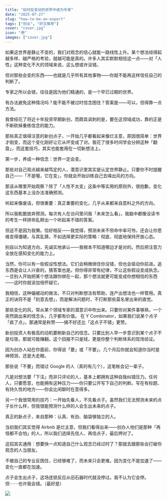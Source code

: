 ```yaml
---
title: "如何在变动的世界中成为专家"
date: "2025-07-27"
slug: "how-to-be-an-expert"
tags: ["创业", "好文推荐"]
cover: "cover.jpg"
icon: "😎"
images: ["cover.jpg"]
---
```

如果这世界是静止不变的，我们对观念的信心就能一路线性上升。某个想法经得起越多样、越严格的考验，就越可能是真的。许多人其实默默相信这一点——对「人性」这种变化不大的领域来说，这么想或许没错。



但对那些会变的东西——也就是几乎所有其他事物——你就不能再这样信任自己的判断了。



专家之所以会错，往往是因为他们精通的，是一个早已过期的世界。



有办法避免这种情况吗？能不能不被过时信念困住？答案是——可以，但得靠一点方法。



我曾经花了将近十年投资早期新创，而颇具讽刺的是，要在这领域成功，靠的正是不断砍掉重练信念的能力。



那些真正值得注意的新创点子，一开始几乎都看起来像烂主意，原因很简单：世界才刚变，而这个变化刚好让它从坏变成了对。我花了很多时间学会分辨这种「翻盘」，而这套技巧，其实也能套用在一切新想法上。



第一步，养成一种信念：世界一定会变。



那些对自己观点越来越笃定的人，潜意识里其实是认定世界静止。只要你不时提醒自己——「不是喔，它在变」，你就会开始训练自己去嗅出风的方向。



那该从哪里开始观察？除了「人性不太变」这条中等实用的原则外，很抱歉，变化这东西基本上没办法准确预测。



听起来像废话，但很重要：真正重要的变化，几乎从来都来自意料之外的方向。



所以我乾脆放弃预测。每次有人在访问里问我「未来怎么看」，我脑中都像没读书的考生一样拼命乱掰出一个听起来不错的答案。



但这不是因为我懒。恰好相反——我觉得，预测未来不但命中率可怜，还会让你思维变得僵硬。与其乱猜，不如选择更实际的策略：彻底、彻底地保持开放心态。



别自以为知道方向，先诚实地承认——我根本不知道哪边才是对的。然后把注意力全放在感知变化的能力上。



当然，你可以有一些假设性想法。它们会稍微绑住你没错，但也会驱动你前进。追东西是会让人兴奋的，猜答案也是。但你得非常有纪律，不让这些假设变成执念。
一旦别人开始把某个想法跟你绑在一起，那个想法就更可能变成你想相信的东西——这时你就该加倍怀疑它。



我相信，这种偏被动的做法，不只对判断想法有帮助，连产出想法也一样管用。真正的诀窍不是「刻意去想」，而是解决问题时，不打断那些莫名冒出来的直觉。



那些变化的风，常从某个领域专家的潜意识中吹出来。只要你对某件事够熟，一个突然跳出来的怪念头，几乎都有价值。
在 Y Combinator，如果我们说某个点子「疯了点」，那通常是称赞——搞不好还比「这点子不错」更赞。



新创投资人有极高的动机要刷新自己的信念。只要比别人早一步意识到某个点子不是垃圾，那就可能赚翻。这个回报不只是钱，更是你整个判断体系的现场验证。



因为创办人站在你面前，你得说「要」或「不要」，几个月后你就会知道你当时是神预测，还是大走眼。



那些说「不要」而错过 Google 的人（真的有几个），这笔帐会记一辈子。



凡是对想法要「下注」而非只评论的人，基本上都拥有这种自我纠错压力。任何人，只要愿意，也能拥有这种压力——你只要公开写下自己的判断。写在有标题、有持久性的地方——你会比闲聊时在意得多。



另一个我很常用的技巧：一开始先看人，不先看点子。虽然我们无法预测未来的点子长什么样，但我很能预测什么样的人会生出未来的点子。



真正的新点子，来自那种：认真、有劲、脑袋够独立的人。



当初我们其实觉得 Airbnb 是烂主意，但我们看得出来——创办人他们是那种「再怪都不会怕」的人，所以我们选择先信人、再信点子，最后押对了。



这招其实通用：想要快一点知道自己什么观念已经过时了？那就去跟那些会打破你观念的人当朋友。



不被自己的专业反困住，已经够难了，而未来只会更难。因为变化不是加速了——变化一直都在加速。



点子会生出点子，这场连锁反应从旧石器时代就没停过。我不认为它会停。
但⋯⋯也许我会错。（最好是）




![](https://prod-files-secure.s3.us-west-2.amazonaws.com/112d0858-5090-4d34-a606-b75eb8d65fd2/46476355-9cf3-4e99-9b7a-3531bc426380/1000202064.png?X-Amz-Algorithm=AWS4-HMAC-SHA256&X-Amz-Content-Sha256=UNSIGNED-PAYLOAD&X-Amz-Credential=ASIAZI2LB466QKYGAWYY%2F20250914%2Fus-west-2%2Fs3%2Faws4_request&X-Amz-Date=20250914T211020Z&X-Amz-Expires=3600&X-Amz-Security-Token=IQoJb3JpZ2luX2VjEOz%2F%2F%2F%2F%2F%2F%2F%2F%2F%2FwEaCXVzLXdlc3QtMiJGMEQCIArwNGF2qALrtMoGMfq0u396iIaY2qJCIZ07EqoVXst0AiBb2q4NeJUcK%2Bvl0Lx5Q5Y%2BJdbweMXEVLGXhja9RTQ9MCr%2FAwhlEAAaDDYzNzQyMzE4MzgwNSIMMlckt1M29%2FjtsqCAKtwDMdO7uWsExUXJg6dPhfbn9qxS3zVdcZJ1B%2F%2FNrt0pgVYhONlQsdIghZiHXSozx7h37vdzPJQL%2BDQPcxsRkQkI9CNoT88P7JNG4A65C%2B1ksC9YSaYaJ9jcU5UCuPzwH47gSLrVuoyCf0T6NQ43bdIOQeA%2FhUt7yhJTsJaHD%2FRB0Hu%2Bf7u%2F%2BkdfyVxaevE2Hw4Qf9zWAHbIn%2FQ%2FQZmZbFahxS6PTj8QEo6ixX6gwRhbG4exwLVpbl6VbZK3eT77A2SYzRZLpddb4SaYHIl7VxkbfN3TwbzfLFusLUFj4VfxtSp0l0zsaoSatEMguVk4v1nKgbuw1f4enpb4rC%2BMknwmKgi7ZK5zqdz113QO9JANtdzbb1TPN552QOwE2jtpGdTgCv0%2BfEHtbboGSeL8XWeMO4g2jXslxBV%2BUeYJ071OdbcJpO82WN2YReHqENodWH8uAEeqtvP7tMtfrJjWCSdi0LDKhMPsiuAQUw5CZzgJfHgFqLHZECcV3e9CaOqEQSJyMn6xwvdF3YX55pM01FPQV%2FfmrYTnF4QYM0GB8HzB5RsflKXGxoCH%2BzslzFOHq45WX2J6RJbfiS8ipahUNEyXPtL8gw5XnEZJVHecExqE1xIP1GgR1%2FCZBxrQ36sw9cCcxgY6pgEpNaRL7UAw9uUD2zgzdaEqdp3ajXQgTORs76WLrJz8ROMVkUbLJJgRApKtA0WPCgsqsdmnKZs6Cc0JAOa23sYfaFrp98lmVZKbd2OKPR6CCFWJVoABDFhqb2%2FJVw7p6ioYHusCmRUZWsYOEsHcB%2FFk3lrakoF0pbGyOav5AFPWaECjOORDTY4A%2FiY1QzoJZJV8WCNo0nrPbnSiFOrSObMoDcLiYpaE&X-Amz-Signature=e75ac82f1464c9184fa838b2650df0e4972384347ab696c424975e136944b93b&X-Amz-SignedHeaders=host&x-amz-checksum-mode=ENABLED&x-id=GetObject)

